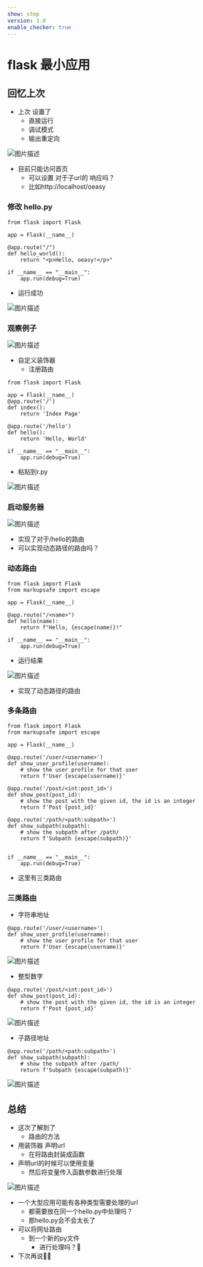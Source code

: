 ```yaml
---
show: step
version: 1.0
enable_checker: true
---
```


# flask 最小应用

## 回忆上次

- 上次 设置了 
	- 直接运行
	- 调试模式
	- 输出重定向

![图片描述](https://doc.shiyanlou.com/courses/uid1190679-20230421-1682046745155)

- 目前只能访问首页
	- 可以设置 对于子url的 响应吗？
	- 比如http://localhost/oeasy

### 修改 hello.py

```
from flask import Flask

app = Flask(__name__)

@app.route("/")
def hello_world():
    return "<p>Hello, oeasy!</p>"

if __name__ == "__main__":
    app.run(debug=True)
```

- 运行成功

![图片描述](https://doc.shiyanlou.com/courses/uid1190679-20230421-1682046852375)

### 观察例子

![图片描述](https://doc.shiyanlou.com/courses/uid1190679-20230122-1674393784278)

- 自定义装饰器
	- 注册路由


```
from flask import Flask

app = Flask(__name__)
@app.route('/')
def index():
    return 'Index Page'

@app.route('/hello')
def hello():
    return 'Hello, World'

if __name__ == "__main__":
    app.run(debug=True)
```

- 粘贴到r.py

![图片描述](https://doc.shiyanlou.com/courses/uid1190679-20230421-1682046948750)

### 启动服务器

![图片描述](https://doc.shiyanlou.com/courses/uid1190679-20230122-1674394199957)

- 实现了对于/hello的路由
- 可以实现动态路径的路由吗？

### 动态路由

```
from flask import Flask
from markupsafe import escape

app = Flask(__name__)

@app.route("/<name>")
def hello(name):
    return f"Hello, {escape(name)}!"

if __name__ == "__main__":
    app.run(debug=True)
```

- 运行结果

![图片描述](https://doc.shiyanlou.com/courses/uid1190679-20230122-1674394615950)

- 实现了动态路径的路由

### 多条路由

```
from flask import Flask
from markupsafe import escape

app = Flask(__name__)

@app.route('/user/<username>')
def show_user_profile(username):
    # show the user profile for that user
    return f'User {escape(username)}'

@app.route('/post/<int:post_id>')
def show_post(post_id):
    # show the post with the given id, the id is an integer
    return f'Post {post_id}'

@app.route('/path/<path:subpath>')
def show_subpath(subpath):
    # show the subpath after /path/
    return f'Subpath {escape(subpath)}'


if __name__ == "__main__":
    app.run(debug=True)
```

- 这里有三类路由

### 三类路由

- 字符串地址

```
@app.route('/user/<username>')
def show_user_profile(username):
    # show the user profile for that user
    return f'User {escape(username)}'
```

![图片描述](https://doc.shiyanlou.com/courses/uid1190679-20230122-1674394997027)

- 整型数字

```
@app.route('/post/<int:post_id>')
def show_post(post_id):
    # show the post with the given id, the id is an integer
    return f'Post {post_id}'
```

![图片描述](https://doc.shiyanlou.com/courses/uid1190679-20230122-1674395008430)

- 子路径地址

```
@app.route('/path/<path:subpath>')
def show_subpath(subpath):
    # show the subpath after /path/
    return f'Subpath {escape(subpath)}'
```

![图片描述](https://doc.shiyanlou.com/courses/uid1190679-20230122-1674395022882)

## 总结

- 这次了解到了
	- 路由的方法
- 用装饰器 声明url
	- 在将路由封装成函数
- 声明url的时候可以使用变量
	- 然后将变量传入函数参数进行处理

![图片描述](https://doc.shiyanlou.com/courses/uid1190679-20230427-1682589364258)

- 一个大型应用可能有各种类型需要处理的url
	- 都需要放在同一个hello.py中处理吗？
	- 那hello.py会不会太长了
- 可以将网址路由
	- 到一个新的py文件
		- 进行处理吗？🤔
- 下次再说👋🏻

